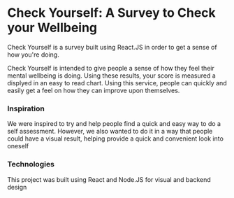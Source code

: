 # Check Yourself: A Survey to Check your Wellbeing 

Check Yourself is a survey built using React.JS in order to get a sense of how you're doing. 

Check Yourself is intended to give people a sense of how they feel their mental wellbeing is doing. Using these results, your score is measured a displyed in an easy to read chart. Using this service, people can quickly and easily get a feel on how they can improve upon themselves.

### Inspiration
We were inspired to try and help people find a quick and easy way to do a self assessment. However, we also wanted to do it in a way that people could have a visual result, helping provide a quick and convenient look into oneself

### Technologies
This project was built using React and Node.JS for visual and backend design
